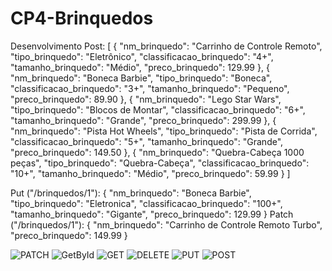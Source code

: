 # CP4-Brinquedos

Desenvolvimento
Post:
[
  {
    "nm_brinquedo": "Carrinho de Controle Remoto",
    "tipo_brinquedo": "Eletrônico",
    "classificacao_brinquedo": "4+",
    "tamanho_brinquedo": "Médio",
    "preco_brinquedo": 129.99
  },
  {
    "nm_brinquedo": "Boneca Barbie",
    "tipo_brinquedo": "Boneca",
    "classificacao_brinquedo": "3+",
    "tamanho_brinquedo": "Pequeno",
    "preco_brinquedo": 89.90
  },
  {
    "nm_brinquedo": "Lego Star Wars",
    "tipo_brinquedo": "Blocos de Montar",
    "classificacao_brinquedo": "6+",
    "tamanho_brinquedo": "Grande",
    "preco_brinquedo": 299.99
  },
  {
    "nm_brinquedo": "Pista Hot Wheels",
    "tipo_brinquedo": "Pista de Corrida",
    "classificacao_brinquedo": "5+",
    "tamanho_brinquedo": "Grande",
    "preco_brinquedo": 149.50
  },
  {
    "nm_brinquedo": "Quebra-Cabeça 1000 peças",
    "tipo_brinquedo": "Quebra-Cabeça",
    "classificacao_brinquedo": "10+",
    "tamanho_brinquedo": "Médio",
    "preco_brinquedo": 59.99
  }
]

Put ("/brinquedos/1"):
{
    "nm_brinquedo": "Boneca Barbie",
    "tipo_brinquedo": "Eletronica",
    "classificacao_brinquedo": "100+",
    "tamanho_brinquedo": "Gigante",
    "preco_brinquedo": 129.99
  }
Patch ("/brinquedos/1"):
{
  "nm_brinquedo": "Carrinho de Controle Remoto Turbo",
  "preco_brinquedo": 149.99
}


![PATCH](https://github.com/user-attachments/assets/8a225243-4066-4602-9f74-b59da41772d9)
![GetById](https://github.com/user-attachments/assets/0fe26fc7-2862-4aea-ba83-0eaa09462347)
![GET](https://github.com/user-attachments/assets/b3045e28-bcfc-453f-a196-952dfeef797c)
![DELETE](https://github.com/user-attachments/assets/b45d42fa-33d5-4e46-bb52-62c97eedb2bc)
![PUT](https://github.com/user-attachments/assets/86fe2e58-d056-4f9b-9941-449258e7228d)
![POST](https://github.com/user-attachments/assets/1b5db55e-3fff-4ae4-8213-57903149aa9e)
